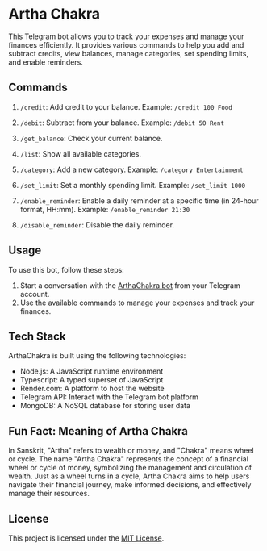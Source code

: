 # Artha Chakra

This Telegram bot allows you to track your expenses and manage your finances efficiently. It provides various commands to help you add and subtract credits, view balances, manage categories, set spending limits, and enable reminders.

## Commands

1. `/credit`: Add credit to your balance.
   Example: `/credit 100 Food`

2. `/debit`: Subtract from your balance.
   Example: `/debit 50 Rent`

3. `/get_balance`: Check your current balance.

4. `/list`: Show all available categories.

5. `/category`: Add a new category.
   Example: `/category Entertainment`

6. `/set_limit`: Set a monthly spending limit.
   Example: `/set_limit 1000`

7. `/enable_reminder`: Enable a daily reminder at a specific time (in 24-hour format, HH:mm).
   Example: `/enable_reminder 21:30`

8. `/disable_reminder`: Disable the daily reminder.

## Usage

To use this bot, follow these steps:

1. Start a conversation with the [ArthaChakra bot](https://t.me/arthachakra_the_bot) from your Telegram account.
2. Use the available commands to manage your expenses and track your finances.

## Tech Stack

ArthaChakra is built using the following technologies:

- Node.js: A JavaScript runtime environment
- Typescript: A typed superset of JavaScript
- Render.com: A platform to host the website
- Telegram API: Interact with the Telegram bot platform
- MongoDB: A NoSQL database for storing user data

## Fun Fact: Meaning of Artha Chakra

In Sanskrit, "Artha" refers to wealth or money, and "Chakra" means wheel or cycle. The name "Artha Chakra" represents the concept of a financial wheel or cycle of money, symbolizing the management and circulation of wealth. Just as a wheel turns in a cycle, Artha Chakra aims to help users navigate their financial journey, make informed decisions, and effectively manage their resources.

## License

This project is licensed under the [MIT License](LICENSE).
